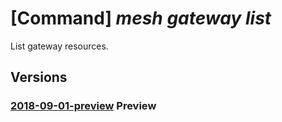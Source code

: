 # [Command] _mesh gateway list_

List gateway resources.

## Versions

### [2018-09-01-preview](/Resources/mgmt-plane/L3N1YnNjcmlwdGlvbnMve30vcHJvdmlkZXJzL21pY3Jvc29mdC5zZXJ2aWNlZmFicmljbWVzaC9nYXRld2F5cw==/2018-09-01-preview.xml) **Preview**

<!-- mgmt-plane /subscriptions/{}/providers/microsoft.servicefabricmesh/gateways 2018-09-01-preview -->
<!-- mgmt-plane /subscriptions/{}/resourcegroups/{}/providers/microsoft.servicefabricmesh/gateways 2018-09-01-preview -->
